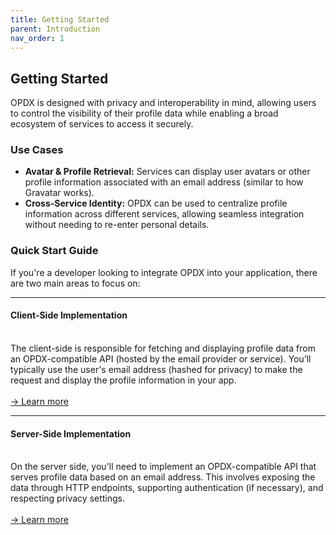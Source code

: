 ```yaml
---
title: Getting Started
parent: Introduction
nav_order: 1
---
```


## Getting Started

OPDX is designed with privacy and interoperability in mind, allowing users to control the visibility of their profile data while enabling a broad ecosystem of services to access it securely.

### Use Cases
- **Avatar & Profile Retrieval:** Services can display user avatars or other profile information associated with an email address (similar to how Gravatar works).
- **Cross-Service Identity:** OPDX can be used to centralize profile information across different services, allowing seamless integration without needing to re-enter personal details.

### Quick Start Guide
If you're a developer looking to integrate OPDX into your application, there are two main areas to focus on:

---

#### Client-Side Implementation
\
The client-side is responsible for fetching and displaying profile data from an OPDX-compatible API (hosted by the email provider or service). You’ll typically use the user's email address (hashed for privacy) to make the request and display the profile information in your app.\
\
[→ Learn more](/docs/introduction)

---

#### Server-Side Implementation
\
On the server side, you'll need to implement an OPDX-compatible API that serves profile data based on an email address. This involves exposing the data through HTTP endpoints, supporting authentication (if necessary), and respecting privacy settings.\
\
[→ Learn more](/docs/introduction)